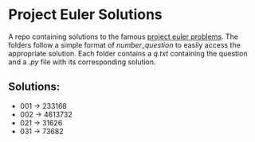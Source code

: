# Project Euler Solutions

A repo containing solutions to the famous [project euler problems](https://projecteuler.net/). The folders follow a simple format of *number_question* to easily access the appropriate solution. Each folder contains a *q.txt* containing the question and a *.py* file with its corresponding solution.

## Solutions:
- 001 -> 233168
- 002 -> 4613732
- 021 -> 31626
- 031 -> 73682
